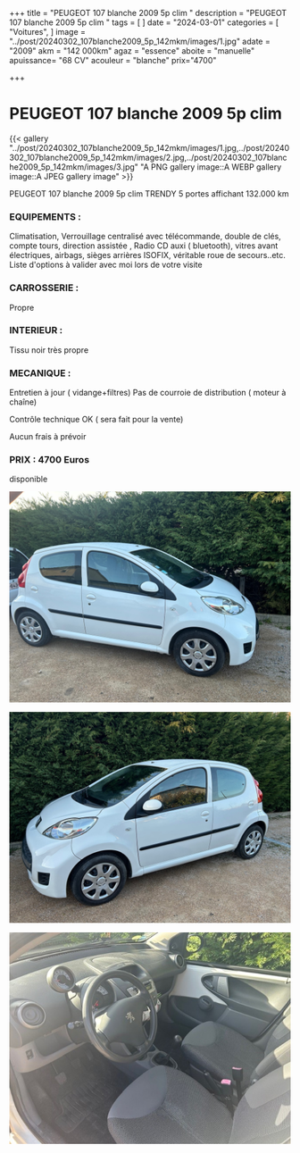 +++
title = "PEUGEOT 107 blanche 2009 5p clim "
description = "PEUGEOT 107 blanche 2009 5p clim  "
tags = [
]
date = "2024-03-01"
categories = [
    "Voitures",
]
image = "../post/20240302_107blanche2009_5p_142mkm/images/1.jpg"
adate = "2009"
akm = "142 000km"
agaz = "essence"
aboite = "manuelle"
apuissance= "68 CV"
acouleur = "blanche"
prix="4700"

+++

# PEUGEOT 107 blanche 2009 5p clim

{{< gallery  "../post/20240302_107blanche2009_5p_142mkm/images/1.jpg,../post/20240302_107blanche2009_5p_142mkm/images/2.jpg,../post/20240302_107blanche2009_5p_142mkm/images/3.jpg" "A PNG gallery image::A WEBP gallery image::A JPEG gallery image" >}}
 


PEUGEOT 107 blanche 2009 5p clim TRENDY 5 portes affichant 132.000 km


### EQUIPEMENTS :
Climatisation, Verrouillage centralisé avec télécommande, double de clés, compte tours, direction assistée , Radio CD auxi ( bluetooth), vitres avant électriques, airbags, sièges arrières ISOFIX, véritable roue de secours..etc.
Liste d'options à valider avec moi lors de votre visite


### CARROSSERIE :
Propre 


### INTERIEUR :
Tissu noir très propre

### MECANIQUE :
Entretien à jour ( vidange+filtres)
Pas de courroie de distribution ( moteur à chaîne)


Contrôle technique OK ( sera fait pour la vente)

Aucun frais à prévoir


### PRIX : 4700 Euros

disponible


<!-- more -->


![](images/1.jpg)

![](images/2.jpg)

![](images/3.jpg)

